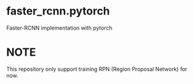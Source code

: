 # faster_rcnn.pytorch
Faster-RCNN implementation with pytorch

# NOTE

This repository only support training RPN (Region Proposal Network) for now.
